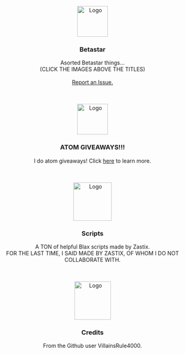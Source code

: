 <div id="top"></div>
<br />
<div align="center">
  <a href="https://betastar.org">
    <img src="https://VillainsRule2000.github.io/Betastar/images/logo.png" alt="Logo" width="80" height="80">
  </a>
  <h3 align="center">Betastar</h3>

  <p align="center">
    Asorted Betastar things...<br>
    (CLICK THE IMAGES ABOVE THE TITLES)<br>
    <br>
    <a href="https://github.com/VillainsRule2000/Betastar/issues">Report an Issue.</a>
  </p>
</div>
<br>
<div id="top"></div>
<br />
<div align="center">
  <a href="https://VillainsRule2000.github.io/Betastar/atomGiveaways">
    <img src="https://VillainsRule2000.github.io/Betastar/images/logo.png" alt="Logo" width="80" height="80">
  </a>
  <h3 align="center">ATOM GIVEAWAYS!!!</h3>

  <p align="center">
   I do atom giveaways! Click <a href="https://VillainsRule2000.github.io/Betastar/atomGiveaways">here</a> to learn more.
  </p>
</div>
<br>
<div id="top"></div>
<br />
<div align="center">
  <a href="https://VillainsRule2000.github.io/Betastar/scripts">
    <img src="https://VillainsRule2000.github.io/Betastar/images/spaceDebugger.gif" alt="Logo" width="100" height="100">
  </a>
  <h3 align="center">Scripts</h3>

  <p align="center">
    A TON of helpful Blax scripts made by Zastix.<br>
    FOR THE LAST TIME, I SAID MADE BY ZASTIX, OF WHOM I DO NOT COLLABORATE WITH.
  </p>
</div>
<br>
<div id="top"></div>
<br />
<div align="center">
  <a href="https://github.com/VillainsRule4000">
    <img src="https://VillainsRule2000.github.io/Betastar/images/diamondGift.png" alt="Logo" width="95" height="100">
  </a>
  <h3 align="center">Credits</h3>

  <p align="center">
    From the Github user VillainsRule4000.
  </p>
</div>
